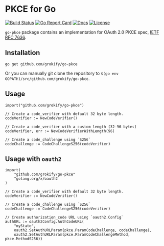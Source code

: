 # PKCE for Go

[![Build Status][build-status-svg]][build-status-url]
[![Go Report Card][goreport-svg]][goreport-url]
[![Docs][docs-godoc-svg]][docs-godoc-url]
[![License][license-svg]][license-url]

 [build-status-svg]: https://github.com/grokify/go-pkce/workflows/go%20build/badge.svg
 [build-status-url]: https://github.com/grokify/go-pkce/actions
 [goreport-svg]: https://goreportcard.com/badge/github.com/grokify/go-pkce
 [goreport-url]: https://goreportcard.com/report/github.com/grokify/go-pkce
 [docs-godoc-svg]: https://pkg.go.dev/badge/github.com/grokify/go-pkce
 [docs-godoc-url]: https://pkg.go.dev/github.com/grokify/go-pkce
 [license-svg]: https://img.shields.io/badge/license-MIT-blue.svg
 [license-url]: https://github.com/grokify/go-pkce/blob/master/LICENSE

`go-pkce` package contains an implementation for OAuth 2.0 PKCE spec, [IETF RFC 7636](https://datatracker.ietf.org/doc/html/rfc7636).

## Installation

```
go get github.com/grokify/go-pkce
```

Or you can manually git clone the repository to
`$(go env GOPATH)/src/github.com/grokify/go-pkce`.

## Usage

```
import("github.com/grokify/go-pkce")

// Create a code_verifier with default 32 byte length.
codeVerifier := NewCodeVerifier()

// Create a code_verifier with a custom length (32-96 bytes)
codeVerifier, err := NewCodeVerifierWithLength(96)

// Create a code_challenge using `S256`
codeChallenge := CodeChallengeS256(codeVerifier)
```

## Usage with `oauth2`

```
import(
    "github.com/grokify/go-pkce"
    "golang.org/x/oauth2
)

// Create a code_verifier with default 32 byte length.
codeVerifier := NewCodeVerifier()

// Create a code_challenge using `S256`
codeChallenge := CodeChallengeS256(codeVerifier)

// Create authorization_code URL using `oauth2.Config`
authURL := oauth2Config.AuthCodeURL(
    "myState",
    oauth2.SetAuthURLParam(pkce.ParamCodeChallenge, codeChallenge),
    oauth2.SetAuthURLParam(pkce.ParamCodeChallengeMethod, pkce.MethodS256))
```